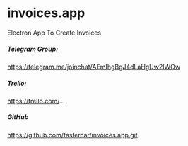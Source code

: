 # invoices.app
Electron App To Create Invoices

##### Telegram Group:
https://telegram.me/joinchat/AEmIhgBgJ4dLaHgUw2IWOw

##### Trello:
https://trello.com/...

##### GitHub
https://github.com/fastercar/invoices.app.git
